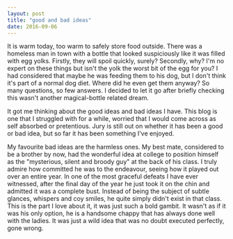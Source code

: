 ```yaml
---
layout: post
title: "good and bad ideas"
date: 2016-09-06
---
```


It is warm today, too warm to safely store food outside. There was a homeless man in town with a bottle that looked suspiciously like it was filled with egg yolks. Firstly, they will spoil quickly, surely? Secondly, why? I'm no expert on these things but isn't the yolk the worst bit of the egg for you? I had considered that maybe he was feeding them to his dog, but I don't think it's part of a normal dog diet. Where did he even get them anyway? So many questions, so few answers. I decided to let it go after briefly checking this wasn't another magical-bottle related dream.

It got me thinking about the good ideas and bad ideas I have. This blog is one that I struggled with for a while, worried that I would come across as self absorbed or pretentious. Jury is still out on whether it has been a good or bad idea, but so far it has been something I've enjoyed.

My favourite bad ideas are the harmless ones. My best mate, considered to be a brother by now, had the wonderful idea at college to position himself as the "mysterious, silent and broody guy" at the back of his class. I truly admire how committed he was to the endeavour, seeing how it played out over an entire year. In one of the most graceful defeats I have ever witnessed, after the final day of the year he just took it on the chin and admitted it was a complete bust. Instead of being the subject of subtle glances, whispers and coy smiles, he quite simply didn't exist in that class. This is the part I love about it, it was just such a bold gambit. It wasn't as if it was his only option, he is a handsome chappy that has always done well with the ladies. It was just a wild idea that was no doubt executed perfectly, gone wrong.
